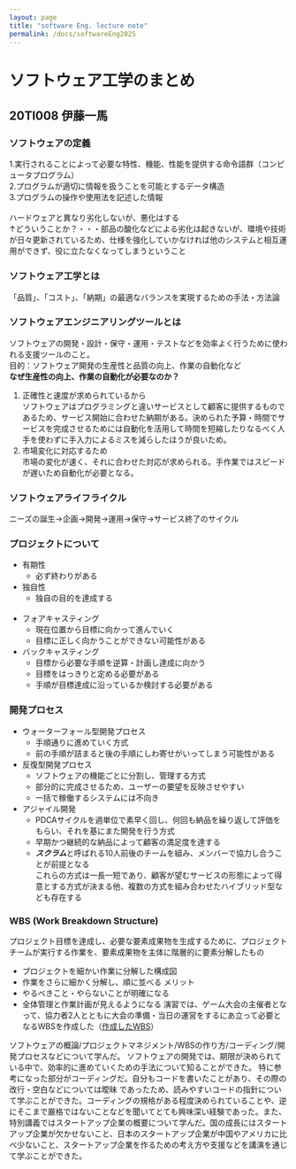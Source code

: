 ```yaml
---
layout: page
title: "software Eng. lecture note"
permalink: /docs/softwareEng2025
---
```


# ソフトウェア工学のまとめ
## 20TI008 伊藤一馬 
### ソフトウェアの定義
1.実行されることによって必要な特性、機能、性能を提供する命令語群（コンピュータプログラム） <br>
2.プログラムが適切に情報を扱うことを可能とするデータ構造                                <br>
3.プログラムの操作や使用法を記述した情報 <br><br>
ハードウェアと異なり劣化しないが、悪化はする<br>
↑どういうことか？・・・部品の酸化などによる劣化は起きないが、環境や技術が日々更新されているため、仕様を強化していかなければ他のシステムと相互運用ができず、役に立たなくなってしまうということ<br>
### ソフトウェア工学とは
「品質」、「コスト」、「納期」の最適なバランスを実現するための手法・方法論<br>
### ソフトウェアエンジニアリングツールとは
ソフトウェアの開発・設計・保守・運用・テストなどを効率よく行うために使われる支援ツールのこと。<br>
目的：ソフトウェア開発の生産性と品質の向上、作業の自動化など<br>
**なぜ生産性の向上、作業の自動化が必要なのか？**<br>
1. 正確性と速度が求められているから<br>
    ソフトウェアはプログラミングと違いサービスとして顧客に提供するものであるため、サービス開始に合わせた納期がある。決められた予算・時間でサービスを完成させるためには自動化を活用して時間を短縮したりなるべく人手を使わずに手入力によるミスを減らしたほうが良いため。
2. 市場変化に対応するため<br>
    市場の変化が速く、それに合わせた対応が求められる。手作業ではスピードが遅いため自動化が必要となる。<br>
### ソフトウェアライフライクル
ニーズの誕生→企画→開発→運用→保守→サービス終了のサイクル<br>
### プロジェクトについて
* 有期性
    * 必ず終わりがある
* 独自性
    * 独自の目的を達成する<br><br>
* フォアキャスティング
    * 現在位置から目標に向かって進んでいく
    * 目標に正しく向かうことができない可能性がある
* バックキャスティング
    * 目標から必要な手順を逆算・計画し達成に向かう
    * 目標をはっきりと定める必要がある
    * 手順が目標達成に沿っているか検討する必要がある<br>
### 開発プロセス
* ウォーターフォール型開発プロセス
    * 手順通りに進めていく方式
    * 前の手順が詰まると後の手順にしわ寄せがいってしまう可能性がある
* 反復型開発プロセス
    * ソフトウェアの機能ごとに分割し、管理する方式
    * 部分的に完成させるため、ユーザーの要望を反映させやすい
    * 一括で稼働するシステムには不向き
* アジャイル開発
    * PDCAサイクルを週単位で素早く回し、何回も納品を繰り返して評価をもらい、それを基にまた開発を行う方式
    * 早期かつ継続的な納品によって顧客の満足度を達する
    * ***スクラム***と呼ばれる10人前後のチームを組み、メンバーで協力し合うことが前提となる<br>
これらの方式は一長一短であり、顧客が望むサービスの形態によって得意とする方式が決まる他、複数の方式を組み合わせたハイブリッド型なども存在する<br>
### WBS (Work Breakdown Structure)
プロジェクト目標を達成し、必要な要素成果物を生成するために、プロジェクトチームが実行する作業を、要素成果物を主体に階層的に要素分解したもの
* プロジェクトを細かい作業に分解した構成図
* 作業をさらに細かく分解し、順に並べる
メリット
* やるべきこと・やらないことが明確になる
* 全体管理と作業計画が見えるようになる
演習では、ゲーム大会の主催者となって、協力者2人とともに大会の準備・当日の運営をするにあ立って必要となるWBSを作成した（[作成したWBS](https://docs.google.com/spreadsheets/d/1CxA3SS6YRpk3jSHurMJrWj4SLLayf37pOnBwMImtcbY/edit?gid=1437396437#gid=1437396437)）


    




ソフトウェアの概論/プロジェクトマネジメント/WBSの作り方/コーディング/開発プロセスなどについて学んだ。
ソフトウェアの開発では、期限が決められている中で、効率的に進めていくための手法について知ることができた。
特に参考になった部分がコーディングだ。自分もコードを書いたことがあり、その際の改行・空白などについては曖昧
であったため、読みやすいコードの指針について学ぶことができた。コーディングの規格がある程度決められていることや、逆にそこまで厳格ではないことなどを聞いてとても興味深い経験であった。また、特別講義ではスタートアップ企業の概要について学んだ。国の成長にはスタートアップ企業が欠かせないこと、日本のスタートアップ企業が中国やアメリカに比べ少ないこと、スタートアップ企業を作るための考え方や支援などを講演を通じて学ぶことができた。
